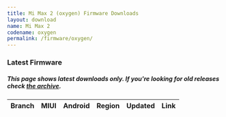 ```yaml
---
title: Mi Max 2 (oxygen) Firmware Downloads
layout: download
name: Mi Max 2
codename: oxygen
permalink: /firmware/oxygen/
---
```


### Latest Firmware
##### This page shows latest downloads only. If you're looking for old releases check [the archive](/archive/firmware/oxygen/).

<div class="table-responsive-md" id="table-wrapper">
<table id="firmware" class="compact table table-striped table-hover table-sm">
    <thead class="thead-dark">
        <tr>
            <th>Branch</th>
            <th>MIUI</th>
            <th>Android</th>
            <th>Region</th>
            <th>Updated</th>
            <th>Link</th>
        </tr>
    </thead>
    <script>loadFirmwareDownloads('oxygen', 'latest')</script>
</table>
</div>
